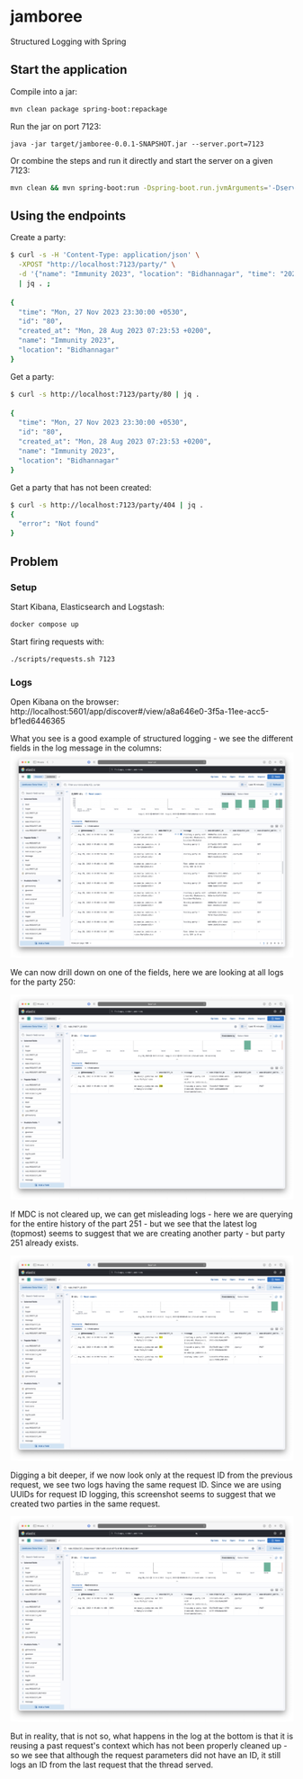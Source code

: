 # jamboree

Structured Logging with Spring

## Start the application

Compile into a jar:

```bash 
mvn clean package spring-boot:repackage 
```

Run the jar on port 7123:

```
java -jar target/jamboree-0.0.1-SNAPSHOT.jar --server.port=7123
```

Or combine the steps and run it directly and start the server on a given 7123:

```bash 
mvn clean && mvn spring-boot:run -Dspring-boot.run.jvmArguments='-Dserver.port=7123'
```

## Using the endpoints

Create a party:

```bash
$ curl -s -H 'Content-Type: application/json' \
  -XPOST "http://localhost:7123/party/" \
  -d '{"name": "Immunity 2023", "location": "Bidhannagar", "time": "2023-11-27 23:30 Asia/Kolkata"}'\
  | jq . ;

{
  "time": "Mon, 27 Nov 2023 23:30:00 +0530",
  "id": "80",
  "created_at": "Mon, 28 Aug 2023 07:23:53 +0200",
  "name": "Immunity 2023",
  "location": "Bidhannagar"
}
```

Get a party:

```bash
$ curl -s http://localhost:7123/party/80 | jq .

{
  "time": "Mon, 27 Nov 2023 23:30:00 +0530",
  "id": "80",
  "created_at": "Mon, 28 Aug 2023 07:23:53 +0200",
  "name": "Immunity 2023",
  "location": "Bidhannagar"
}
```

Get a party that has not been created:

```bash
$ curl -s http://localhost:7123/party/404 | jq .
{
  "error": "Not found"
}
```

## Problem

### Setup
Start Kibana, Elasticsearch and Logstash:
```bash
docker compose up
```

Start firing requests with:
```bash
./scripts/requests.sh 7123
```

### Logs
Open Kibana on the browser: http://localhost:5601/app/discover#/view/a8a646e0-3f5a-11ee-acc5-bf1ed6446365

What you see is a good example of structured logging - we see the different fields in the log message in the columns:
![Alt text](src/main/resources/kibana_4.png)

We can now drill down on one of the fields, here we are looking at all logs for the party 250:

![Alt text](src/main/resources/kibana_7.png)

If MDC is not cleared up, we can get misleading logs - here we are querying for the entire history of the part 251 - but
we see that the latest log (topmost) seems to suggest that we are creating another party - but party 251 already exists.

![Alt text](src/main/resources/kibana_5.png)


Digging a bit deeper, if we now look only at the request ID from the previous request, we see two logs having the same
request ID. Since we are using UUIDs for request ID logging, this screenshot seems to suggest that we created two parties
in the same request.

![Alt text](src/main/resources/kibana_6.png)

But in reality, that is not so, what happens in the log at the bottom is that it is reusing a past request's context
which has not been properly cleaned up - so we see that although the request parameters did not have an ID, it still
logs an ID from the last request that the thread served.